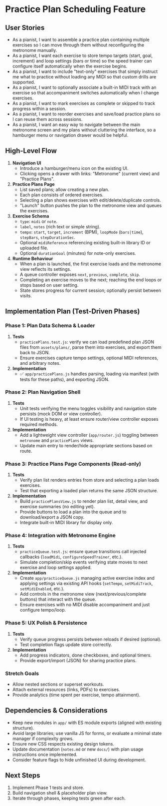 # Practice Plan Scheduling Feature

## User Stories

- As a pianist, I want to assemble a practice plan containing multiple exercises so I can move through them without reconfiguring the metronome manually.
- As a pianist, I want each exercise to store tempo targets (start, goal, increment) and loop settings (bars or time) so the speed trainer can configure itself automatically when the exercise begins.
- As a pianist, I want to include "text-only" exercises that simply instruct me what to practice without loading any MIDI so that custom drills are supported.
- As a pianist, I want to optionally associate a built-in MIDI track with an exercise so that accompaniment switches automatically when I change exercises.
- As a pianist, I want to mark exercises as complete or skipped to track progress within a session.
- As a pianist, I want to reorder exercises and save/load practice plans so I can reuse them across sessions.
- As a pianist, I want an easy way to navigate between the main metronome screen and my plans without cluttering the interface, so a hamburger menu or navigation drawer would be helpful.

## High-Level Flow

1. **Navigation UI**
   - Introduce a hamburger/menu icon on the existing UI.
   - Clicking opens a drawer with links: "Metronome" (current view) and "Practice Plans".
2. **Practice Plans Page**
   - List saved plans; allow creating a new plan.
   - Each plan consists of ordered exercises.
   - Selecting a plan shows exercises with edit/delete/duplicate controls.
   - "Launch" button pushes the plan to the metronome view and queues the exercises.
3. **Exercise Schema**
   - `type`: `midi` or `note`.
   - `label`, `notes` (rich text or simple string).
   - `tempo`: `start`, `target`, `increment` (BPM), `loopMode` (`bars|time`), `stepBars`, `stepDurationSec`.
   - Optional `midiReference` referencing existing built-in library ID or uploaded file.
   - Optional `durationGoal` (minutes) for note-only exercises.
4. **Runtime Behaviour**
   - When a plan is launched, the first exercise loads and the metronome view reflects its settings.
   - A queue controller exposes `next`, `previous`, `complete`, `skip`.
   - Completing an exercise moves to the next; reaching the end loops or stops based on user setting.
   - State stores progress for current session; optionally persist between visits.

## Implementation Plan (Test-Driven Phases)

### Phase 1: Plan Data Schema & Loader
1. **Tests**
   - `practicePlans.test.js`: verify we can load predefined plan JSON files from `assets/plans/`, parse them into exercises, and export them back to JSON.
   - Ensure exercises capture tempo settings, optional MIDI references, and arbitrary notes.
2. **Implementation**
   - ✅ `app/practicePlans.js` handles parsing, loading via manifest (with tests for these paths), and exporting JSON.

### Phase 2: Plan Navigation Shell
1. **Tests**
   - Unit tests verifying the menu toggles visibility and navigation state persists (mock DOM or view controller).
   - If UI testing is heavy, at least ensure router/view controller exposes required methods.
2. **Implementation**
   - Add a lightweight view controller (`app/router.js`) toggling between `metronome` and `practicePlans` views.
   - Update main entry to render/hide appropriate sections based on route.

### Phase 3: Practice Plans Page Components (Read-only)
1. **Tests**
   - Verify plan list renders entries from store and selecting a plan loads exercises.
   - Test that exporting a loaded plan returns the same JSON structure.
2. **Implementation**
   - Build `practicePlansView.js` to render plan list, detail view, and exercise summaries (no editing yet).
   - Provide buttons to load a plan into the queue and to download/export a JSON copy.
   - Integrate built-in MIDI library for display only.

### Phase 4: Integration with Metronome Engine
1. **Tests**
   - `practiceQueue.test.js`: ensure queue transitions call injected callbacks (`loadMidi`, `configureSpeedTrainer`, etc.).
   - Simulate completion/skip events verifying state moves to next exercise and loop settings applied.
2. **Implementation**
   - Create `app/practiceQueue.js` managing active exercise index and applying settings via existing API hooks (`setTempo`, `setMidiTrack`, `setMidiEnabled`, etc.).
   - Add controls in the metronome view (next/previous/complete buttons) that interact with the queue.
   - Ensure exercises with no MIDI disable accompaniment and just configure tempo/loop.

### Phase 5: UX Polish & Persistence
1. **Tests**
   - Verify queue progress persists between reloads if desired (optional).
   - Test completion flags update store correctly.
2. **Implementation**
   - Add progress indicators, done checkboxes, and optional timers.
   - Provide export/import (JSON) for sharing practice plans.

### Stretch Goals
- Allow nested sections or superset workouts.
- Attach external resources (links, PDFs) to exercises.
- Provide analytics (time spent per exercise, tempo attainment).

## Dependencies & Considerations
- Keep new modules in `app/` with ES module exports (aligned with existing structure).
- Avoid large libraries; use vanilla JS for forms, or evaluate a minimal state manager if complexity grows.
- Ensure new CSS respects existing design tokens.
- Update documentation (`notes.md` or new `docs/`) with plan usage instructions once implemented.
- Consider feature flags to hide unfinished UI during development.

## Next Steps
1. Implement Phase 1 tests and store.
2. Build navigation shell & placeholder plan view.
3. Iterate through phases, keeping tests green after each.
